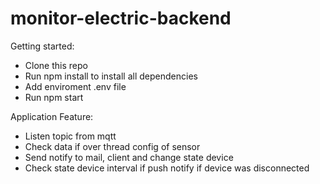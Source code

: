 # monitor-electric-backend

Getting started:

- Clone this repo
- Run npm install to install all dependencies
- Add enviroment .env file
- Run npm start

Application Feature:

- Listen topic from mqtt
- Check data if over thread config of sensor
- Send notify to mail, client and change state device
- Check state device interval if push notify if device was disconnected
